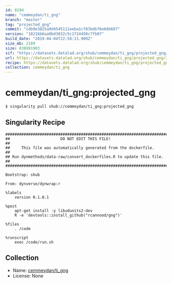 ```yaml
---
id: 8194
name: "cemmeydan/ti_gng"
branch: "master"
tag: "projected_gng"
commit: "cdb9e3025a9d4545111eeba1cf83bdb76e0db607"
version: "18216b6aa9bd3832c5c1f24450c7fb07"
build_date: "2019-04-04T22:58:11.909Z"
size_mb: 2189
size: 838991903
sif: "https://datasets.datalad.org/shub/cemmeydan/ti_gng/projected_gng/2019-04-04-cdb9e302-18216b6a/18216b6aa9bd3832c5c1f24450c7fb07.simg"
url: https://datasets.datalad.org/shub/cemmeydan/ti_gng/projected_gng/2019-04-04-cdb9e302-18216b6a/
recipe: https://datasets.datalad.org/shub/cemmeydan/ti_gng/projected_gng/2019-04-04-cdb9e302-18216b6a/Singularity
collection: cemmeydan/ti_gng
---
```


# cemmeydan/ti_gng:projected_gng

```bash
$ singularity pull shub://cemmeydan/ti_gng:projected_gng
```

## Singularity Recipe

```singularity
########################################################################
##                      DO NOT EDIT THIS FILE!                        ##
##     This file was automatically generated from the dockerfile.     ##
## Run dynmethods/data-raw/convert_dockerfiles.R to update this file. ##
########################################################################

Bootstrap: shub

From: dynverse/dynwrap:r

%labels
    version 0.1.0.1

%post
    apt-get install -y libudunits2-dev
    R -e 'devtools::install_github("rcannood/gng")'

%files
    . /code

%runscript
    exec /code/run.sh
```

## Collection

 - Name: [cemmeydan/ti_gng](https://github.com/cemmeydan/ti_gng)
 - License: None


